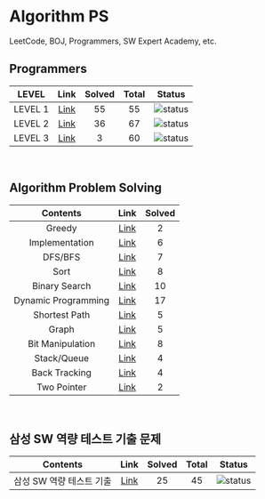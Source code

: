 # Algorithm PS

LeetCode, BOJ, Programmers, SW Expert Academy, etc.

## Programmers

| LEVEL                          | Link    | Solved | Total |  Status             |
| :--------------------------: | :-----------:  | :---------:  | :------: |:---------------:|
| LEVEL 1 |  [Link](./programmers/level1/README.md) | 55 | 55 | ![status][Done] |
| LEVEL 2 |  [Link](./programmers/level2/README.md) | 36 | 67 | ![status][Doing] |
| LEVEL 3 |  [Link](./programmers/level3/README.md) | 3 | 60 | ![status][Doing] |

</br>


## Algorithm Problem Solving

| Contents                          | Link    | Solved |
| :--------------------------: | :-----------:  | :---------:  |
| Greedy |  [Link](./Greedy/README.md) | 2 |
| Implementation |  [Link](./Implementation/README.md) | 6 |
| DFS/BFS |  [Link](./DFS-BFS/README.md) | 7 |
| Sort |  [Link](./Sort/README.md) | 8 |
| Binary Search |  [Link](./Binary-Search/README.md) | 10 |
| Dynamic Programming |  [Link](./Dynamic-Programming/README.md) | 17 |
| Shortest Path |  [Link](./Shortest-Path/README.md) | 5 |
| Graph |  [Link](./Graph/README.md) | 5 |
| Bit Manipulation |  [Link](./Bit-Manipulation/README.md) | 8 |
| Stack/Queue |  [Link](./Stack-Queue/README.md) | 4 |
| Back Tracking |  [Link](./Back-Tracking/README.md) | 4 |
| Two Pointer |  [Link](./two-pointer/README.md) | 2 |

<br>

## 삼성 SW 역량 테스트 기출 문제
| Contents                 | Link    | Solved | Total |  Status             |
| :--------------------------: | :-----------:  | :---------:  | :------: |:---------------:|
| 삼성 SW 역량 테스트 기출 |  [Link](./samsung-sw/README.md) | 25 | 45 | ![status][Doing] |

</br>

[DOING]: https://img.shields.io/badge/-DOING-31AE0F
[DONE]: https://img.shields.io/badge/-DONE-0885CC
